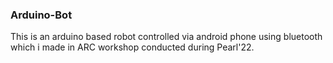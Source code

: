 ### Arduino-Bot
This is an arduino based robot controlled via android phone using bluetooth which i made in ARC workshop conducted during Pearl'22.
